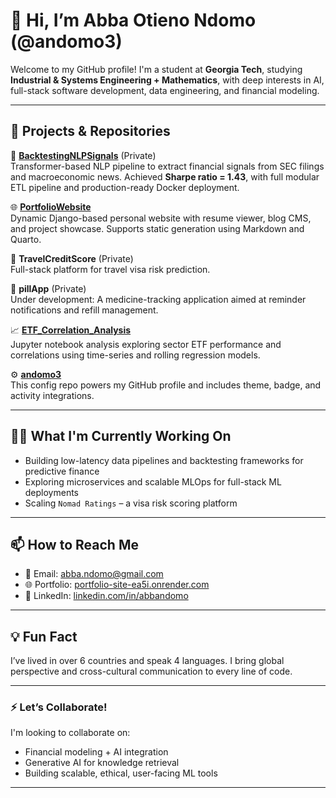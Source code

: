 # 👋 Hi, I’m Abba Otieno Ndomo (@andomo3)

Welcome to my GitHub profile! I'm a student at **Georgia Tech**, studying **Industrial & Systems Engineering + Mathematics**, with deep interests in AI, full-stack software development, data engineering, and financial modeling.

---

## 💼 Projects & Repositories

🚀 **[BacktestingNLPSignals](https://github.com/andomo3/BacktestingNLPSignals)** (Private)  
Transformer-based NLP pipeline to extract financial signals from SEC filings and macroeconomic news. Achieved **Sharpe ratio = 1.43**, with full modular ETL pipeline and production-ready Docker deployment.

🌐 **[PortfolioWebsite](https://github.com/andomo3/PortfolioWebsite)**  
Dynamic Django-based personal website with resume viewer, blog CMS, and project showcase. Supports static generation using Markdown and Quarto.

🔐 **TravelCreditScore** (Private)  
Full-stack platform for travel visa risk prediction.

💊 **pillApp** (Private)  
Under development: A medicine-tracking application aimed at reminder notifications and refill management.

📈 **[ETF_Correlation_Analysis](https://github.com/andomo3/ETF_Correlation_Analysis)**  
Jupyter notebook analysis exploring sector ETF performance and correlations using time-series and rolling regression models.

⚙️ **[andomo3](https://github.com/andomo3/andomo3)**  
This config repo powers my GitHub profile and includes theme, badge, and activity integrations.

---

## 👨‍💻 What I'm Currently Working On
- Building low-latency data pipelines and backtesting frameworks for predictive finance
- Exploring microservices and scalable MLOps for full-stack ML deployments
- Scaling `Nomad Ratings` – a visa risk scoring platform

---

## 📫 How to Reach Me
- 📧 Email: [abba.ndomo@gmail.com](mailto:abba.ndomo@gmail.com)  
- 🌐 Portfolio: [portfolio-site-ea5i.onrender.com](https://portfolio-site-ea5i.onrender.com)  
- 💼 LinkedIn: [linkedin.com/in/abbandomo](https://linkedin.com/in/abbandomo)

---

## 💡 Fun Fact
I’ve lived in over 6 countries and speak 4 languages. I bring global perspective and cross-cultural communication to every line of code.

---

### ⚡ Let’s Collaborate!
I'm looking to collaborate on:
- Financial modeling + AI integration
- Generative AI for knowledge retrieval
- Building scalable, ethical, user-facing ML tools

---

<!---
andomo3/andomo3 is a ✨ special ✨ repository because its `README.md` (this file) appears on your GitHub profile.
You can click the Preview link to take a look at your changes.
--->
